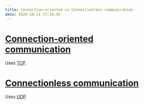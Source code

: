 ```yaml
---
title: Connection-oriented vs Connectionless communication
date: 2020-10-11 17:33:45
---
```


# [Connection-oriented communication](2021-06-15--06-24-07Z--connection-oriented_communication.md)
Uses [TCP](2020-10-10--18-12-22Z--tcp.md).

# [Connectionless communication](2021-06-15--06-12-27Z--connectionless_communication.md)
Uses [UDP](2020-10-11--17-36-54Z--udp.md).
